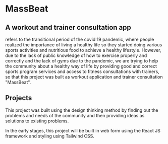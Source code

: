 # MassBeat
## A workout and trainer consultation app

refers to the transitional period of the covid 19 pandemic, where people realized the importance of living a healthy life so they started doing various sports activities and nutritious food to achieve a healthy lifestyle. 
However, due to the lack of public knowledge of how to exercise properly and correctly and the lack of gyms due to the pandemic, we are trying to help the community about a healthy way of life by providing good and correct sports program services and access to fitness consultations with trainers, so that this project was built as workout application and trainer consultation "MassBeat".

## Projects

This project was built using the design thinking method by finding out the problems and needs of the community and then providing ideas as solutions to existing problems.

In the early stages, this project will be built in web form using the React JS framework and styling using Tailwind CSS.